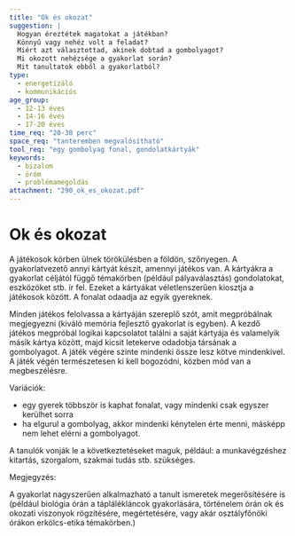 ```yaml
---
title: "Ok és okozat"
suggestion: | 
  Hogyan éreztétek magatokat a játékban?
  Könnyű vagy nehéz volt a feladat?
  Miért azt választottad, akinek dobtad a gombolyagot?
  Mi okozott nehézsége a gyakorlat során?
  Mit tanultatok ebből a gyakorlatból?
type:
  - energetizáló
  - kommunikációs
age_group:
  - 12-13 éves
  - 14-16 éves
  - 17-20 éves
time_req: "20-30 perc"
space_req: "tanteremben megvalósítható"
tool_req: "egy gombolyag fonal, gondolatkártyák"
keywords: 
  - bizalom
  - öröm
  - problémamegoldás
attachment: "290_ok_es_okozat.pdf"
---
```


# Ok és okozat

A játékosok körben ülnek törökülésben a földön, szőnyegen. A gyakorlatvezető annyi kártyát készít, amennyi játékos van. A kártyákra a gyakorlat céljától függő témakörben (például pályaválasztás) gondolatokat, eszközöket stb. ír fel. Ezeket a kártyákat véletlenszerűen kiosztja a játékosok között. A fonalat odaadja az egyik gyereknek.

Minden játékos felolvassa a kártyáján szereplő szót, amit megpróbálnak megjegyezni (kiváló memória fejlesztő gyakorlat is egyben). A kezdő játékos megpróbál logikai kapcsolatot találni a saját kártyája és valamelyik másik kártya között, majd kicsit letekerve odadobja társának a gombolyagot. A játék végére szinte mindenki össze lesz kötve mindenkivel. A játék végén természetesen ki kell bogozódni, közben mód van a megbeszélésre.

Variációk:

* egy gyerek többször is kaphat fonalat, vagy mindenki csak egyszer kerülhet sorra
* ha elgurul a gombolyag, akkor mindenki kénytelen érte menni, másképp nem lehet elérni a gombolyagot.

A tanulók vonják le a következtetéseket maguk, például: a munkavégzéshez kitartás, szorgalom, szakmai tudás stb. szükséges.

Megjegyzés:

A gyakorlat nagyszerűen alkalmazható a tanult ismeretek megerősítésére is (például biológia órán a táplálékláncok gyakorlására, történelem órán ok és okozati viszonyok rögzítésére, megértetésére, vagy akár osztályfőnöki órákon erkölcs-etika témakörben.)
  
  

